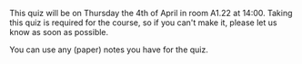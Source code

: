 
This quiz will be on Thursday the 4th of April in room A1.22 at 14:00. Taking this quiz is
required for the course, so if you can't make it, please let us know as soon as possible.

You can use any (paper) notes you have for the quiz.
